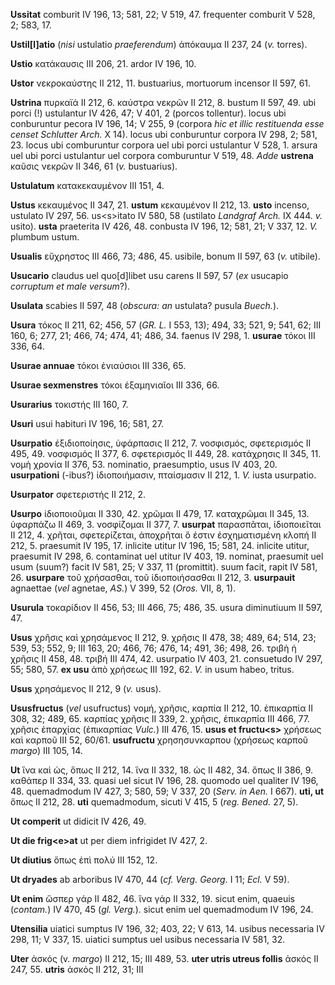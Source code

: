 **Ussitat** comburit IV 196, 13; 581, 22; V 519, 47. frequenter comburit
V 528, 2; 583, 17.

**Ustil[l]atio** (*nisi* ustulatio *praeferen­dum*) ἀπόκαυμα II 237, 24
(*v.* torres).

**Ustio** κατάκαυσις III 206, 21. ardor IV 196, 10.

**Ustor** νεκροκαύστης II 212, 11. bustuarius, mortuorum incensor II
597, 61.

**Ustrina** πυρκαϊά II 212, 6. καύστρα νεκρῶν II 212, 8. bustum II 597,
49. ubi porci (!) ustulantur IV 426, 47; V 401, 2 (porcos tollentur).
locus ubi conburuntur pecora IV 196, 14; V 255, 9 (corpora *hic et illic
restituenda esse censet Schlutter Arch.* X 14). locus ubi conburuntur
corpora IV 298, 2; 581, 23. locus ubi comburuntur corpora uel ubi porci
ustulantur V 528, 1. arsura uel ubi porci ustulantur uel corpora
comburuntur V 519, 48. *Adde* **ustrena** καῦσις νεκρῶν II 346, 61 (*v.*
bustuarius).

**Ustulatum** κατακεκαυμένον III 151, 4.

**Ustus** κεκαυμένος II 347, 21. **ustum** κεκαυμένον II 212, 13.
**usto** incenso, ustulato IV 297, 56. us\<s\>itato IV 580, 58 (ustilato
*Landgraf Arch.* IX 444. *v.* usito). **usta** praeterita IV 426, 48.
conbusta IV 196, 12; 581, 21; V 337, 12. *V.* plumbum ustum.

**Usualis** εὔχρηστος III 466, 73; 486, 45. usibile, bonum II 597, 63
(*v.* utibile).

**Usucario** claudus uel quo[d]libet usu carens II 597, 57 (*ex*
usucapio *corruptum et male versum*?).

**Usulata** scabies II 597, 48 (*obscura: an* ustulata? pusula
*Buech.*).

**Usura** τόκος II 211, 62; 456, 57 (*GR. L.* I 553, 13); 494, 33; 521,
9; 541, 62; III 160, 6; 277, 21; 466, 74; 474, 41; 486, 34. faenus IV
298, 1. **usurae** τόκοι III 336, 64.

**Usurae annuae** τόκοι ἐνιαύσιοι III 336, 65.

**Usurae sexmenstres** τόκοι ἑξαμηνιαῖοι III 336, 66.

**Usurarius** τοκιστής III 160, 7.

**Usuri** usui habituri IV 196, 16; 581, 27.

**Usurpatio** ἐξιδιοποίησις, ὑφάρπασις II 212, 7. νοσφισμός, σφετερισμός
II 495, 49. νοσφισμός II 377, 6. σφετερισμός II 449, 28. κατάχρησις II
345, 11. νομὴ χρονία II 376, 53. nominatio, praesumptio, usus IV 403,
20. **usurpationi** (-ibus?) ἰδιοποιήμασιν, πταίσμασιν II 212, 1. *V.*
iusta usurpatio.

**Usurpator** σφετεριστής II 212, 2.

**Usurpo** ἰδιοποιοῦμαι II 330, 42. χρῶμαι II 479, 17. καταχρῶμαι II
345, 13. ὑφαρπάζω II 469, 3. νοσφίζομαι II 377, 7. **usurpat**
παρασπᾶται, ἰδιοποιεῖται II 212, 4. χρῆται, σφετερίζεται, ἀποχρῆται ὅ
ἐστιν ἐσχηματισμένη κλοπή II 212, 5. praesumit IV 195, 17. inlicite
utitur IV 196, 15; 581, 24. inlicite utitur, praesumit IV 298, 6.
contaminat uel utitur IV 403, 19. nominat, praesumit uel usum (suum?)
facit IV 581, 25; V 337, 11 (promittit). suum facit, rapit IV 581, 26.
**usurpare** τοῦ χρήσασθαι, τοῦ ἰδιοποιήσασθαι II 212, 3. **usurpauit**
agnaettae (*vel* agnetae, *AS.*) V 399, 52 (*Oros.* VII, 8, 1).

**Usurula** τοκαρίδιον II 456, 53; III 466, 75; 486, 35. usura
diminutiuum II 597, 47.

**Usus** χρῆσις καὶ χρησάμενος II 212, 9. χρῆσις II 478, 38; 489, 64;
514, 23; 539, 53; 552, 9; III 163, 20; 466, 76; 476, 14; 491, 36; 498,
26. τριβὴ ἡ χρῆσις II 458, 48. τριβή III 474, 42. usurpatio IV 403, 21.
consuetudo IV 297, 55; 580, 57. **ex usu** ἀπὸ χρήσεως III 192, 62. *V.*
in usum habeo, tritus.

**Usus** χρησάμενος II 212, 9 (*v.* usus).

**Ususfructus** (*vel* usufructus) νομή, χρῆσις, καρπία II 212, 10.
ἐπικαρπία II 308, 32; 489, 65. καρπίας χρῆσις II 339, 2. χρῆσις,
ἐπικαρπία III 466, 77. χρῆσις ἐπαρχίας (ἐπικαρπίας *Vulc.*) III 476, 15.
**usus et fructu\<s\>** χρήσεως καὶ καρποῦ III 52, 60/61. **usufructu**
χρησησυνκαρπου (χρήσεως καρποῦ *margo*) III 105, 14.

**Ut** ἵνα καὶ ὡς, ὅπως II 212, 14. ἵνα II 332, 18. ὡς II 482, 34. ὅπως
II 386, 9. καθάπερ II 334, 33. quasi uel sicut IV 196, 28. quomodo uel
qualiter IV 196, 48. quemadmodum IV 427, 3; 580, 59; V 337, 20 (*Serv.
in Aen.* I 667). **uti, ut** ὅπως II 212, 28. **uti** quemadmodum,
sicuti V 415, 5 (*reg. Bened.* 27, 5).

**Ut comperit** ut didicit IV 426, 49.

**Ut die frig\<e\>at** ut per diem infrigidet IV 427, 2.

**Ut diutius** ὅπως ἐπὶ πολύ III 152, 12.

**Ut dryades** ab arboribus IV 470, 44 (*cf. Verg. Georg.* I 11; *Ecl.*
V 59).

**Ut enim** ὥσπερ γάρ II 482, 46. ἵνα γάρ II 332, 19. sicut enim,
quaeuis (*contam.*) IV 470, 45 (*gl. Verg.*). sicut enim uel
quemadmodum IV 196, 24.

**Utensilia** uiatici sumptus IV 196, 32; 403, 22; V 613, 14. usibus
necessaria IV 298, 11; V 337, 15. uiatici sumptus uel usibus necessaria
IV 581, 32.

**Uter** ἀσκός (v. *margo*) II 212, 15; III 489, 53. **uter utris utreus
follis** ἀσκός II 247, 55. **utris** ἀσκός II 212, 31; III
